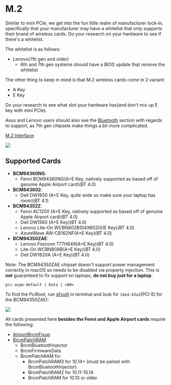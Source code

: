 # M.2

Similar to mini PCIe, we get into the fun little realm of manufacturer lock-in, specifically that your manufacturer may have a whitelist that only supports their brand of wireless cards. Do your research on your hardware to see if there's a whitelist.

The whitelist is as follows:

* Lenovo(7th gen and older)
  * 6th and 7th gen systems should have a BIOS update that remove the whitelist

The other thing to keep in mind is that M.2 wireless cards come in 2 variant:

* A Key
* E Key

Do your research to see what slot your hardware has(and don't mix up E key with mini PCIe).

Asus and Lenovo users should also see the [Bluetooth](/misc/bluetooth.md) section with regards to support, as 7th gen chipsets make things a bit more complicated.

[M.2 Interface](https://www.delock.de/infothek/M.2/M.2_e.html):

![](https://i.imgur.com/jBP1D3t.jpg)

## Supported Cards

* **BCM94360NG**:
  * Fenvi BCM94360NG(A+E Key, natively supported as based off of genuine Apple Airport card)(BT 4.0)
* **BCM943602**:
  * Dell DW1830 (A+E Key, quite wide so make sure your laptop has room)(BT 4.1)
* **BCM94352Z**:
  * Fenvi AC1200 (A+E Key, natively supported as based off of genuine Apple Airport card)(BT 4.0)
  * Dell DW1560 (A+E Key)(BT 4.0)
  * Lenovo Lite-On WCBN802B(04X6020)(E Key)(BT 4.0)
  * AzureWave AW-CB162NF(A+E Key)(BT 4.0)
* **BCM94350ZAE**:
  * Lenovo Foxconn T77H649(A+E Key)(BT 4.0)
  * Lite-On WCBN808B(A+E Key)(BT 4.0)
  * Dell DW1820A (A+E Key)(BT 4.0)

Note: The BCM94350ZAE chipset doesn't support power management correctly in macOS so needs to be disabled via property injection. This is **not** guaranteed to fix support on laptops, **do not buy just for a laptop**:

```
pci-aspm-default | Data | <00>
```

To find the PciRoot, run [gfxutil](https://github.com/acidanthera/gfxutil/releases) in terminal and look for `14e4:43a3`(PCI ID for the BCM94350ZAE):

![](https://media.discordapp.net/attachments/456913818467958789/681959522432057363/Screen_Shot_2020-02-25_at_1.23.03_PM.png?width=1674&height=895)

All cards presented here **besides the Fenvi and Apple Airport cards** require the following:

* [AirportBrcmFixup](https://github.com/acidanthera/AirportBrcmFixup/releases)
* [BrcmPatchRAM](https://github.com/acidanthera/BrcmPatchRAM/releases)
  * BrcmBluetoothInjector
  * BrcmFirmwareData
  * BrcmPatchRAM fix:
    * BrcmPatchRAM3 for 10.14+ (must be paired with BrcmBluetoothInjector)
    * BrcmPatchRAM2 for 10.11-10.14
    * BrcmPatchRAM for 10.10 or older
